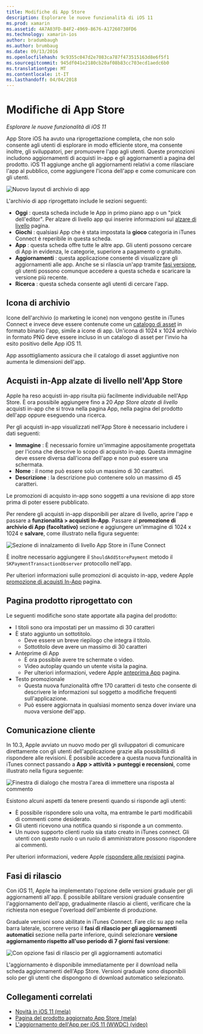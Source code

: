 ```yaml
---
title: Modifiche di App Store
description: Esplorare le nuove funzionalità di iOS 11
ms.prod: xamarin
ms.assetid: 4A7A03FD-B4F2-4969-8676-A17260730FD6
ms.technology: xamarin-ios
author: bradumbaugh
ms.author: brumbaug
ms.date: 09/13/2016
ms.openlocfilehash: 9c9355c047d2e7083ca787f473515163d8e6f5f1
ms.sourcegitcommit: 945df041e2180cb20af08b83cc703ecd1aedc6b0
ms.translationtype: MT
ms.contentlocale: it-IT
ms.lasthandoff: 04/04/2018
---
```

# <a name="app-store-changes"></a>Modifiche di App Store

_Esplorare le nuove funzionalità di iOS 11_

App Store iOS ha avuto una riprogettazione completa, che non solo consente agli utenti di esplorare in modo efficiente store, ma consente inoltre, gli sviluppatori, per promuovere l'app agli utenti. Queste promozioni includono aggiornamenti di acquisti in-app e gli aggiornamenti a pagina del prodotto. iOS 11 aggiunge anche gli aggiornamenti relativi a come rilasciare l'app al pubblico, come aggiungere l'icona dell'app e come comunicare con gli utenti.

![Nuovo layout di archivio di app](app-store-changes-images/image3.jpg)

L'archivio di app riprogettato include le sezioni seguenti:

- **Oggi** : questa scheda include le App in primo piano app o un "pick dell'editor". Per alzare di livello app qui inserire informazioni sul [alzare di livello](https://developer.apple.com//contact/app-store/promote/) pagina.
- **Giochi** : qualsiasi App che è stata impostata la **gioco** categoria in iTunes Connect è reperibile in questa scheda.
- **App** : questa scheda offre tutte le altre app. Gli utenti possono cercare di App in evidenza, le categorie, superiore a pagamento o gratuito.
- **Aggiornamenti** : questa applicazione consente di visualizzare gli aggiornamenti alle app. Anche se si rilascia un'app tramite [fasi versione](#Phased_Release), gli utenti possono comunque accedere a questa scheda e scaricare la versione più recente.
- **Ricerca** : questa scheda consente agli utenti di cercare l'app.

## <a name="store-icon"></a>Icona di archivio

Icone dell'archivio (o marketing le icone) non vengono gestite in iTunes Connect e invece deve essere contenute come un [catalogo di asset](~/ios/app-fundamentals/images-icons/app-icons.md) in formato binario l'app, simile a icone di app. Un'icona di 1024 x 1024 archivio in formato PNG deve essere incluso in un catalogo di asset per l'invio ha esito positivo delle App iOS 11.

App assottigliamento assicura che il catalogo di asset aggiuntive non aumenta le dimensioni dell'app.


## <a name="in-app-purchases-promoted-in-the-app-store"></a>Acquisti in-App alzate di livello nell'App Store

Apple ha reso acquisti in-app risulta più facilmente individuabile nell'App Store. È ora possibile aggiungere fino a 20 _App Store alzate di livello_ acquisti in-app che si trova nella pagina App, nella pagina del prodotto dell'app oppure eseguendo una ricerca.

Per gli acquisti in-app visualizzati nell'App Store è necessario includere i dati seguenti:

- **Immagine** : È necessario fornire un'immagine appositamente progettata per l'icona che descrive lo scopo di acquisto in-app. Questa immagine deve essere diversa dall'icona dell'app e non può essere una schermata.
- **Nome** : il nome può essere solo un massimo di 30 caratteri.
- **Descrizione** : la descrizione può contenere solo un massimo di 45 caratteri.

Le promozioni di acquisto in-app sono soggetti a una revisione di app store prima di poter essere pubblicato.

Per rendere gli acquisti in-app disponibili per alzare di livello, aprire l'app e passare a **funzionalità > acquisti In-App**. Passare al **promozione di archivio di App (facoltativo)** sezione e aggiungere un'immagine di 1024 x 1024 e **salvare**, come illustrato nella figura seguente:

![Sezione di innalzamento di livello App Store in iTune Connect](app-store-changes-images/image4.png)

È inoltre necessario aggiungere il `ShouldAddStorePayment` metodo il `SKPaymentTransactionObserver` protocollo nell'app.

Per ulteriori informazioni sulle promozioni di acquisto in-app, vedere Apple [promozione di acquisti In-App](https://developer.apple.com/app-store/promoting-in-app-purchases/) pagina.

## <a name="redesigned-product-page"></a>Pagina prodotto riprogettato con

Le seguenti modifiche sono state apportate alla pagina del prodotto:

- I titoli sono ora impostati per un massimo di 30 caratteri
- È stato aggiunto un sottotitolo.
    - Deve essere un breve riepilogo che integra il titolo.
    - Sottotitolo deve avere un massimo di 30 caratteri
- Anteprime di App
    - È ora possibile avere tre schermate o video.
    - Video autoplay quando un utente visita la pagina.
    - Per ulteriori informazioni, vedere Apple [anteprima App](https://developer.apple.com/app-store/app-previews/) pagina.
- Testo promozionale
    - Questa nuova funzionalità offre 170 caratteri di testo che consente di descrivere le informazioni sul soggetto a modifiche frequenti sull'applicazione.
    - Può essere aggiornata in qualsiasi momento senza dover inviare una nuova versione dell'app.

## <a name="customer-communication"></a>Comunicazione cliente

In 10.3, Apple avviato un nuovo modo per gli sviluppatori di comunicare direttamente con gli utenti dell'applicazione grazie alla possibilità di rispondere alle revisioni. È possibile accedere a questa nuova funzionalità in iTunes connect passando a **App > attività > punteggi e recensioni**, come illustrato nella figura seguente:

![Finestra di dialogo che mostra l'area di immettere una risposta al commento](app-store-changes-images/image5.png)

Esistono alcuni aspetti da tenere presenti quando si risponde agli utenti:

- È possibile rispondere solo una volta, ma entrambe le parti modificabili di commenti come desiderato.
- Gli utenti ricevono una notifica quando si risponde a un commento.
- Un nuovo supporto clienti ruolo sia stato creato in iTunes connect. Gli utenti con questo ruolo o un ruolo di amministratore possono rispondere ai commenti.

Per ulteriori informazioni, vedere Apple [rispondere alle revisioni](https://developer.apple.com/app-store/responding-to-reviews/) pagina.

<a name="Phased_Release"/>

## <a name="phased-release"></a>Fasi di rilascio

Con iOS 11, Apple ha implementato l'opzione delle versioni graduale per gli aggiornamenti all'app. È possibile abilitare versioni graduale consentire l'aggiornamento dell'app, gradualmente rilascio ai clienti, verificare che la richiesta non esegue l'overload dell'ambiente di produzione.

Graduale versioni sono abilitate in iTunes Connect. Fare clic su app nella barra laterale, scorrere verso il **fasi di rilascio per gli aggiornamenti automatici** sezione nella parte inferiore, quindi selezionare **versione aggiornamento rispetto all'uso periodo di 7 giorni fasi versione**:

![Con opzione fasi di rilascio per gli aggiornamenti automatici](app-store-changes-images/image6.png)

L'aggiornamento è disponibile immediatamente per il download nella scheda aggiornamenti dell'App Store. Versioni graduale sono disponibili solo per gli utenti che dispongono di download automatico selezionato.


## <a name="related-links"></a>Collegamenti correlati

- [Novità in iOS 11 (mela)](https://developer.apple.com/ios/)
- [Pagina del prodotto aggiornato App Store (mela)](https://developer.apple.com/app-store/product-page/)
- [L'aggiornamento dell'App per iOS 11 (WWDC) (video)](https://developer.apple.com/videos/play/wwdc2017/204/)
